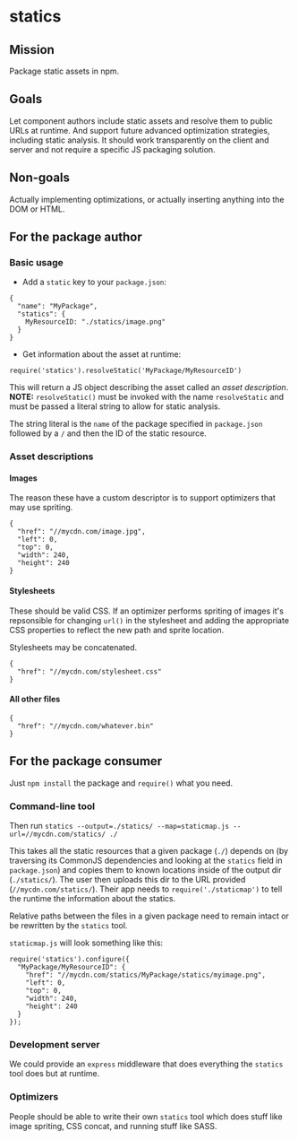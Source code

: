 # statics

## Mission

Package static assets in npm.

## Goals

Let component authors include static assets and resolve them to public URLs at runtime. And
support future advanced optimization strategies, including static analysis. It should work
transparently on the client and server and not require a specific JS packaging solution.

## Non-goals

Actually implementing optimizations, or actually inserting anything into the DOM or HTML.

## For the package author

### Basic usage

  * Add a `static` key to your `package.json`:

```
{
  "name": "MyPackage",
  "statics": {
    MyResourceID: "./statics/image.png"
  }
}
```

  * Get information about the asset at runtime:

```
require('statics').resolveStatic('MyPackage/MyResourceID')
```

This will return a JS object describing the asset called an *asset description*. **NOTE:** `resolveStatic()`
must be invoked with the name `resolveStatic` and must be passed a literal string to allow for static
analysis.

The string literal is the `name` of the package specified in `package.json` followed by a `/` and then the ID
of the static resource.

### Asset descriptions

#### Images

The reason these have a custom descriptor is to support optimizers that may use spriting.

```
{
  "href": "//mycdn.com/image.jpg",
  "left": 0,
  "top": 0,
  "width": 240,
  "height": 240
}
```

#### Stylesheets

These should be valid CSS. If an optimizer performs spriting of images it's repsonsible for changing `url()` in the stylesheet and adding
the appropriate CSS properties to reflect the new path and sprite location.

Stylesheets may be concatenated.

```
{
  "href": "//mycdn.com/stylesheet.css"
}
```

#### All other files

```
{
  "href": "//mycdn.com/whatever.bin"
}
```

## For the package consumer

Just `npm install` the package and `require()` what you need.

### Command-line tool

Then run `statics --output=./statics/ --map=staticmap.js --url=//mycdn.com/statics/ ./`

This takes all the static resources that a given package (`./`) depends on (by traversing
its CommonJS dependencies and looking at the `statics` field in `package.json`) and copies them
to known locations inside of the output dir (`./statics/`). The user then uploads this dir to
the URL provided (`//mycdn.com/statics/`). Their app needs to `require('./staticmap')` to
tell the runtime the information about the statics.

Relative paths between the files in a given package need to remain intact or be rewritten by
the `statics` tool.

`staticmap.js` will look something like this:

```
require('statics').configure({
  "MyPackage/MyResourceID": {
    "href": "//mycdn.com/statics/MyPackage/statics/myimage.png",
    "left": 0,
    "top": 0,
    "width": 240,
    "height": 240
  }
});
```

### Development server

We could provide an `express` middleware that does everything the `statics` tool does but at runtime.

### Optimizers

People should be able to write their own `statics` tool which does stuff like image spriting, CSS concat,
and running stuff like SASS.
